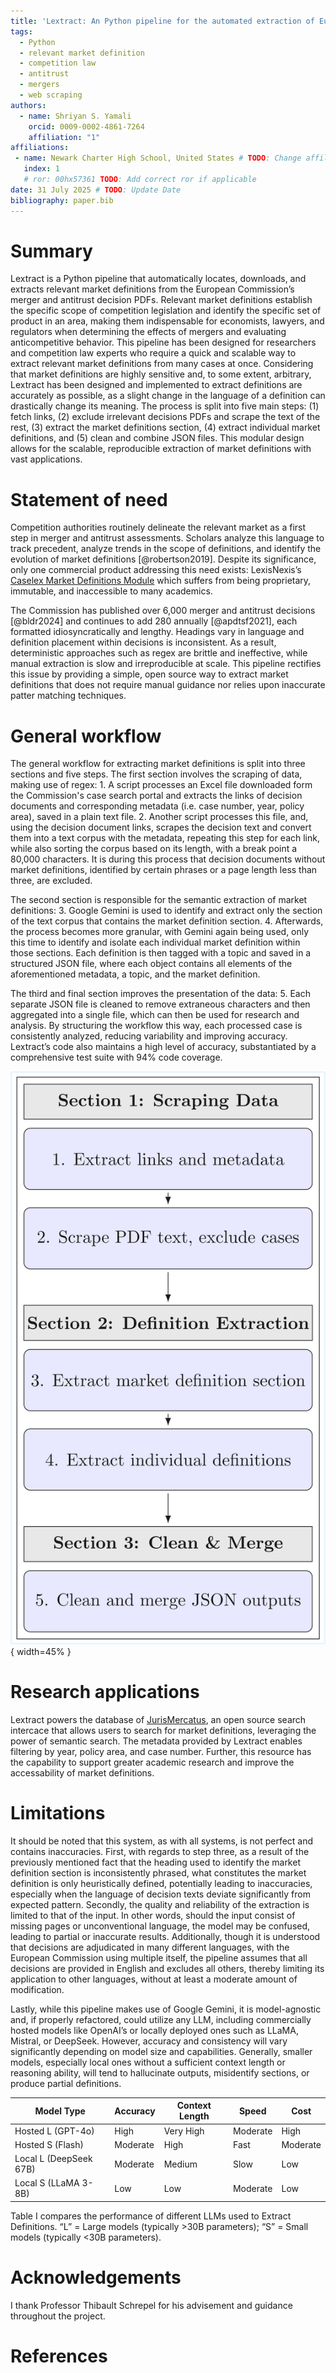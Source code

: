 ```yaml
---
title: 'Lextract: An Python pipeline for the automated extraction of European Commission market definitions'
tags:
  - Python
  - relevant market definition
  - competition law
  - antitrust
  - mergers
  - web scraping
authors:
  - name: Shriyan S. Yamali
    orcid: 0009-0002-4861-7264
    affiliation: "1"
affiliations:
 - name: Newark Charter High School, United States # TODO: Change affiliation
   index: 1
   # ror: 00hx57361 TODO: Add correct ror if applicable
date: 31 July 2025 # TODO: Update Date
bibliography: paper.bib
---
```


# Summary

Lextract is a Python pipeline that automatically locates, downloads, and extracts relevant market definitions from the European Commission’s merger and antitrust decision PDFs. Relevant market definitions establish the specific scope of competition legislation and identify the specific set of product in an area, making them indispensable for economists, lawyers, and regulators when determining the effects of mergers and evaluating anticompetitive behavior. This pipeline has been designed for researchers and competition law experts who require a quick and scalable way to extract relevant market definitions from many cases at once. Considering that market definitions are highly sensitive and, to some extent, arbitrary, Lextract has been designed and implemented to extract definitions are accurately as possible, as a slight change in the language of a definition can drastically change its meaning. The process is split into five main steps: (1) fetch links, (2) exclude irrelevant decisions PDFs and scrape the text of the rest, (3) extract the market definitions section, (4) extract individual market definitions, and (5) clean and combine JSON files. This modular design allows for the scalable, reproducible extraction of market definitions with vast applications.

# Statement of need

Competition authorities routinely delineate the relevant market as a first step in merger and antitrust assessments. Scholars analyze this language to track precedent, analyze trends in the scope of definitions, and identify the evolution of market definitions [@robertson2019]. Despite its significance, only one commercial product addressing this need exists: LexisNexis’s [Caselex Market Definitions Module](https://www.caselex.eu/services/service) which suffers from being proprietary, immutable, and inaccessible to many academics.

The Commission has published over 6,000 merger and antitrust decisions [@bldr2024] and continues to add 280 annually [@apdtsf2021], each formatted idiosyncratically and lengthy. Headings vary in language and definition placement within decisions is inconsistent. As a result, deterministic approaches such as regex are brittle and ineffective, while manual extraction is slow and irreproducible at scale. This pipeline rectifies this issue by providing a simple, open source way to extract market definitions that does not require manual guidance nor relies upon inaccurate patter matching techniques.

# General workflow

The general workflow for extracting market definitions is split into three sections and five steps. The first section involves the scraping of data, making use of regex: 1. A script processes an Excel file downloaded form the Commission's case search portal and extracts the links of decision documents and corresponding metadata (i.e. case number, year, policy area), saved in a plain text file. 2. Another script processes this file, and, using the decision document links, scrapes the decision text and convert them into a text corpus with the metadata, repeating this step for each link, while also sorting the corpus based on its length, with a break point a 80,000 characters. It is during this process that decision documents without market definitions, identified by certain phrases or a page length less than three, are excluded. 

The second section is responsible for the semantic extraction of market definitions: 3. Google Gemini is used to identify and extract only the section of the text corpus that contains the market definition section. 4. Afterwards, the process becomes more granular, with Gemini again being used, only this time to identify and isolate each individual market definition within those sections. Each definition is then tagged with a topic and saved in a structured JSON file, where each object contains all elements of the aforementioned metadata, a topic, and the market definition. 

The third and final section improves the presentation of the data: 5. Each separate JSON file is cleaned to remove extraneous characters and then aggregated into a single file, which can then be used for research and analysis. By structuring the workflow this way, each processed case is consistently analyzed, reducing variability and improving accuracy. Lextract’s code also maintains a high level of accuracy, substantiated by a comprehensive test suite with 94% code coverage.

![Workflow Diagram of Pipeline](images/Lextract_Workflow_Diagram.png){ width=45% }

# Research applications

Lextract powers the database of [JurisMercatus](https://jurismercatus.vercel.app/), an open source search intercace that allows users to search for market definitions, leveraging the power of semantic search. The metadata provided by Lextract enables filtering by year, policy area, and case number. Further, this resource has the capability to support greater academic research and improve the accessability of market definitions.

# Limitations

It should be noted that this system, as with all systems, is not perfect and contains inaccuracies. First, with regards to step three, as a result of the previously mentioned fact that the heading used to identify the market definition section is inconsistently phrased, what constitutes the market definition is only heuristically defined, potentially leading to inaccuracies, especially when the language of decision texts deviate significantly from expected pattern. Secondly, the quality and reliability of the extraction is limited to that of the input. In other words, should the input consist of missing pages or unconventional language, the model may be confused, leading to partial or inaccurate results. Additionally, though it is understood that decisions are adjudicated in many different languages, with the European Commission using multiple itself, the pipeline assumes that all decisions are provided in English and excludes all others, thereby limiting its application to other languages, without at least a moderate amount of modification.

Lastly, while this pipeline makes use of Google Gemini, it is model-agnostic and, if properly refactored, could utilize any LLM, including commercially hosted models like OpenAI’s or locally deployed ones such as LLaMA, Mistral, or DeepSeek. However, accuracy and consistency will vary significantly depending on model size and capabilities. Generally, smaller models, especially local ones without a sufficient context length or reasoning ability, will tend to hallucinate outputs, misidentify sections, or produce partial definitions.

<!-- TODO: Add source for LLM paragraph -->

| Model Type               | Accuracy | Context Length | Speed    | Cost     |
|--------------------------|----------|----------------|----------|----------|
| Hosted L (GPT-4o)        | High     | Very High      | Moderate | High     |
| Hosted S (Flash)         | Moderate | High           | Fast     | Moderate |
| Local L (DeepSeek 67B)   | Moderate | Medium         | Slow     | Low      |
| Local S (LLaMA 3-8B)     | Low      | Low            | Moderate | Low      |

Table I compares the performance of different LLMs used to Extract Definitions. “L” = Large models (typically >30B parameters); “S” = Small models (typically <30B parameters).

# Acknowledgements

I thank Professor Thibault Schrepel for his advisement and guidance throughout the project.

# References
